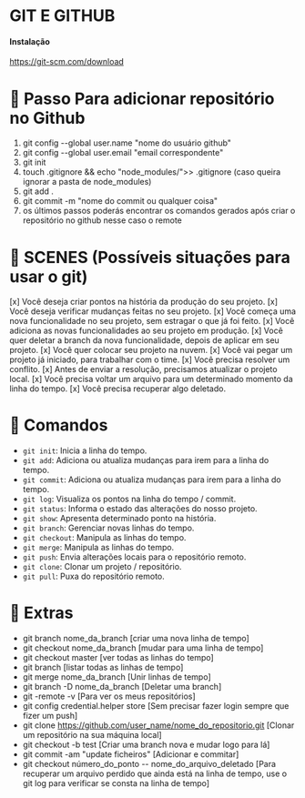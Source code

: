 # GIT E GITHUB

#### Instalação 

https://git-scm.com/download

# 📌 Passo Para adicionar repositório no Github

1. git config --global user.name "nome do usuário github"
2. git config --global user.email "email correspondente"
3. git init
4. touch .gitignore && echo "node_modules/">> .gitignore (caso queira ignorar a pasta de node_modules)
5. git add .
6. git commit -m "nome do commit ou qualquer coisa"
7. os últimos passos poderás encontrar os comandos gerados após criar o repositório no github nesse caso o remote

# 🎴 SCENES (Possíveis situações para usar o git)

[x] Você deseja criar pontos na história da produção do seu projeto.
[x] Você deseja verificar mudanças feitas no seu projeto.
[x] Você começa uma nova funcionalidade no seu projeto, sem estragar o que já foi feito.
[x] Você adiciona as novas funcionalidades ao seu projeto em produção.
[x] Você quer deletar a branch da nova funcionalidade, depois de aplicar em seu projeto.
[x] Você quer colocar seu projeto na nuvem.
[x] Você vai pegar um projeto já iniciado, para trabalhar com o time.
[x] Você precisa resolver um conflito.
[x] Antes de enviar a resolução, precisamos atualizar o projeto local.
[x] Você precisa voltar um arquivo para um determinado momento da linha do tempo.
[x] Você precisa recuperar algo deletado.


# 📎 Comandos

- ```git init```: Inicia a linha do tempo.
- ```git add```: Adiciona ou atualiza mudanças para irem para a linha do tempo.
- ```git commit```: Adiciona ou atualiza mudanças para irem para a linha do tempo.
- ```git log```: Visualiza os pontos na linha do tempo / commit.
- ```git status```: Informa o estado das alterações do nosso projeto.
- ```git show```: Apresenta determinado ponto na história.
- ```git branch```: Gerenciar novas linhas do tempo.
- ```git checkout```: Manipula as linhas do tempo.
- ```git merge```: Manipula as linhas do tempo.
- ```git push```: Envia alterações locais para o repositório remoto.
- ```git clone```: Clonar um projeto / repositório.
- ```git pull```: Puxa do repositório remoto.

# 🎁 Extras

- git branch nome_da_branch [criar uma nova linha de tempo]
- git checkout nome_da_branch [mudar para uma linha de tempo]
- git checkout master [ver todas as linhas do tempo] 
- git branch [listar todas as linhas de tempo]
- git merge nome_da_branch [Unir linhas de tempo]
- git branch -D nome_da_branch [Deletar uma branch]
- git -remote -v [Para ver os meus repositórios]
- git config credential.helper store [Sem precisar fazer login sempre que fizer um push]
- git clone https://github.com/user_name/nome_do_repositorio.git [Clonar um repositório na sua máquina local]
- git checkout -b test [Criar uma branch nova e mudar logo para lá]
- git commit -am "update ficheiros" [Adicionar e commitar]
- git checkout número_do_ponto -- nome_do_arquivo_deletado [Para recuperar um arquivo perdido que ainda está na linha de tempo, use o git log para verificar se consta na linha de tempo]




